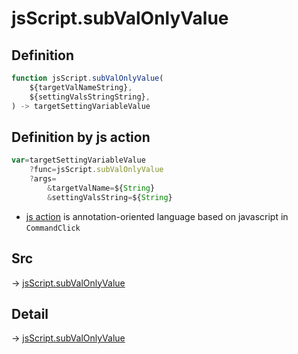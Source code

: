 # jsScript.subValOnlyValue

## Definition

```js.js
function jsScript.subValOnlyValue(
	${targetValNameString},
	${settingValsStringString},
) -> targetSettingVariableValue
```


## Definition by js action

```js.js
var=targetSettingVariableValue
	?func=jsScript.subValOnlyValue
	?args=
		&targetValName=${String}
		&settingValsString=${String}
```

- [js action](#) is annotation-oriented language based on javascript in `CommandClick`



## Src

-> [jsScript.subValOnlyValue](https://github.com/puutaro/CommandClick/blob/master/app/src/main/java/com/puutaro/commandclick/fragment_lib/terminal_fragment/js_interface/edit/JsScript.kt#L106)

## Detail

-> [jsScript.subValOnlyValue](https://github.com/puutaro/CommandClick/blob/master/md/developer/js_interface/details/edit/JsScript/subValOnlyValue.md)
